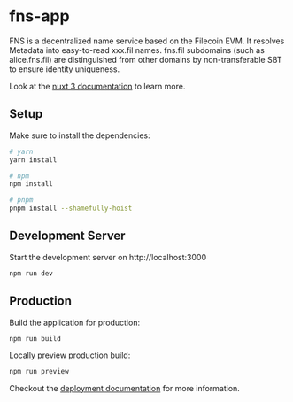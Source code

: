 # fns-app

FNS is a decentralized name service based on the Filecoin EVM. It resolves Metadata into easy-to-read xxx.fil names. fns.fil subdomains (such as alice.fns.fil) are distinguished from other domains by non-transferable SBT to ensure identity uniqueness. 

Look at the [nuxt 3 documentation](https://v3.nuxtjs.org) to learn more.

## Setup

Make sure to install the dependencies:

```bash
# yarn
yarn install

# npm
npm install

# pnpm
pnpm install --shamefully-hoist
```

## Development Server

Start the development server on http://localhost:3000

```bash
npm run dev
```

## Production

Build the application for production:

```bash
npm run build
```

Locally preview production build:

```bash
npm run preview
```

Checkout the [deployment documentation](https://v3.nuxtjs.org/guide/deploy/presets) for more information.